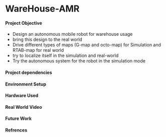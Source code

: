 WareHouse-AMR
=======
#### Project Objective 
  - Design an autonomous mobile robot for warehouse usage
  - bring this design to the real world
  - Drive different types of maps (G-map and octo-map) for Simulation and RTAB-map for real world
  - try to localize itself in the simulation and real-world
  - Try the autonomous system for the robot in the simulation mode
#### Project dependencies
#### Environment Setup
#### Hardware Used 
#### Real World Video 
#### Future Work
#### Refrences
